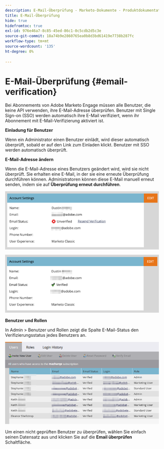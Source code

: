 ```yaml
---
description: E-Mail-Überprüfung - Marketo-Dokumente - Produktdokumentation
title: E-Mail-Überprüfung
hide: true
hidefromtoc: true
exl-id: 976e46a7-8c85-45ed-86c1-0c5cdb2d5c3e
source-git-commit: 18a74b9e2860765ea0b8d3bd61419e7738b287fc
workflow-type: tm+mt
source-wordcount: '135'
ht-degree: 0%

---
```


# E-Mail-Überprüfung {#email-verification}

Bei Abonnements von Adobe Marketo Engage müssen alle Benutzer, die keine API verwenden, ihre E-Mail-Adresse überprüfen. Benutzer mit Single Sign-on (SSO) werden automatisch ihre E-Mail verifiziert, wenn ihr Abonnement mit E-Mail-Verifizierung aktiviert ist.

**Einladung für Benutzer**

Wenn ein Administrator einen Benutzer einlädt, wird dieser automatisch überprüft, sobald er auf den Link zum Einladen klickt. Benutzer mit SSO werden automatisch überprüft.

**E-Mail-Adresse ändern**

Wenn die E-Mail-Adresse eines Benutzers geändert wird, wird sie nicht überprüft. Sie erhalten eine E-Mail, in der sie eine erneute Überprüfung durchführen können. Administratoren können diese E-Mail manuell erneut senden, indem sie auf **Überprüfung erneut durchführen**.

![](assets/email-verification-1.png)

![](assets/email-verification-2.png)

**Benutzer und Rollen**

In Admin > Benutzer und Rollen zeigt die Spalte E-Mail-Status den Verifizierungsstatus jedes Benutzers an.

![](assets/email-verification-3.png)

Um einen nicht geprüften Benutzer zu überprüfen, wählen Sie einfach seinen Datensatz aus und klicken Sie auf die **Email überprüfen** Schaltfläche.
